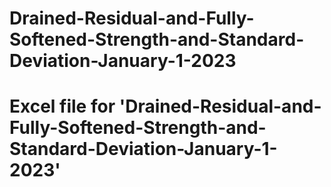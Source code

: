 # Drained-Residual-and-Fully-Softened-Strength-and-Standard-Deviation-January-1-2023
# Excel file for 'Drained-Residual-and-Fully-Softened-Strength-and-Standard-Deviation-January-1-2023'
